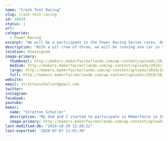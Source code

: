 ```yaml
---
name: "Crash Test Racing"
slug: crash-test-racing
id: 39834
status: 1
url: 
categories:
  - Power Racing
excerpt: "We will be a participant in the Power Racing Series races. One car will be used in the race. "
description: "With a pit crew of three, we will be running one car in the race. Our goal is to have fun rather than to win, as this is only our second time doing a race. "
location: Unassigned
image-primary:
  thumbnail: http://makers.makerfaireorlando.com/wp-content/uploads/2019/10/Crash-test-1-150x150.jpg
  medium: http://makers.makerfaireorlando.com/wp-content/uploads/2019/10/Crash-test-1-300x253.jpg
  large: http://makers.makerfaireorlando.com/wp-content/uploads/2019/10/Crash-test-1-1024x864.jpg
  full: http://makers.makerfaireorlando.com/wp-content/uploads/2019/10/Crash-test-1.jpg
website: 
email: strattonschaller@gmail.com
twitter: 
instagram: 
facebook: 
youtube: 
maker:
  name: "Stratton Schaller"
  description: "My dad and I started to participate in Makerfaire in 2015. We loved the different robotics and creations made by the exhibitors and decided to take part in the Power Racing Series race. "
  image-primary: http://makers.makerfaireorlando.com/wp-content/uploads/2019/10/Crash-test-1024x864.jpg
last-modified-db: "2019-10-20 12:20:22"
last-exported: "2020-07-07 11:01:39"
---
```

